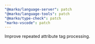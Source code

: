 ```yaml
---
"@marko/language-server": patch
"@marko/language-tools": patch
"@marko/type-check": patch
"marko-vscode": patch
---
```


Improve repeated attribute tag processing.
